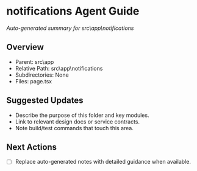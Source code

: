 ﻿# notifications Agent Guide
*Auto-generated summary for src\app\notifications*

## Overview
- Parent: src\app
- Relative Path: src\app\notifications
- Subdirectories: None
- Files: page.tsx

## Suggested Updates
- Describe the purpose of this folder and key modules.
- Link to relevant design docs or service contracts.
- Note build/test commands that touch this area.

## Next Actions
- [ ] Replace auto-generated notes with detailed guidance when available.
